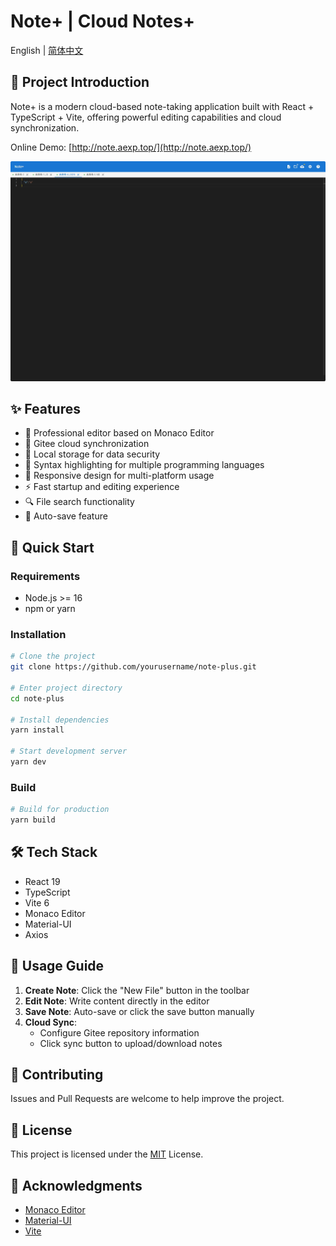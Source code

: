 # Note+ | Cloud Notes+

English | [简体中文](./README.md)

## 📝 Project Introduction

Note+ is a modern cloud-based note-taking application built with React + TypeScript + Vite, offering powerful editing capabilities and cloud synchronization.

Online Demo: [http://note.aexp.top/](http://note.aexp.top/)

![Note+ Screenshot](./screenshot.png)

## ✨ Features

- 🎯 Professional editor based on Monaco Editor
- 🔄 Gitee cloud synchronization
- 📁 Local storage for data security
- 🎨 Syntax highlighting for multiple programming languages
- 📱 Responsive design for multi-platform usage
- ⚡️ Fast startup and editing experience
- 🔍 File search functionality
- 🎉 Auto-save feature

## 🚀 Quick Start

### Requirements

- Node.js >= 16
- npm or yarn

### Installation

```bash
# Clone the project
git clone https://github.com/yourusername/note-plus.git

# Enter project directory
cd note-plus

# Install dependencies
yarn install

# Start development server
yarn dev
```

### Build

```bash
# Build for production
yarn build
```

## 🛠 Tech Stack

- React 19
- TypeScript
- Vite 6
- Monaco Editor
- Material-UI
- Axios

## 📖 Usage Guide

1. **Create Note**: Click the "New File" button in the toolbar
2. **Edit Note**: Write content directly in the editor
3. **Save Note**: Auto-save or click the save button manually
4. **Cloud Sync**:
   - Configure Gitee repository information
   - Click sync button to upload/download notes

## 🤝 Contributing

Issues and Pull Requests are welcome to help improve the project.

## 📄 License

This project is licensed under the [MIT](LICENSE) License.

## 🙏 Acknowledgments

- [Monaco Editor](https://github.com/microsoft/monaco-editor)
- [Material-UI](https://mui.com/)
- [Vite](https://vitejs.dev/)